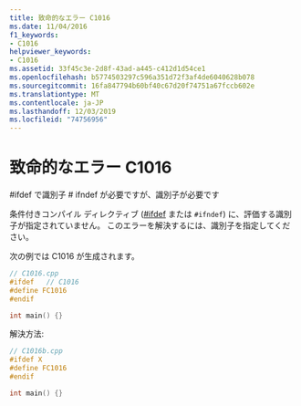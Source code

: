 ```yaml
---
title: 致命的なエラー C1016
ms.date: 11/04/2016
f1_keywords:
- C1016
helpviewer_keywords:
- C1016
ms.assetid: 33f45c3e-2d8f-43ad-a445-c412d1d54ce1
ms.openlocfilehash: b5774503297c596a351d72f3af4de6040628b078
ms.sourcegitcommit: 16fa847794b60bf40c67d20f74751a67fccb602e
ms.translationtype: MT
ms.contentlocale: ja-JP
ms.lasthandoff: 12/03/2019
ms.locfileid: "74756956"
---
```

# <a name="fatal-error-c1016"></a>致命的なエラー C1016

\#ifdef で識別子 # ifndef が必要ですが、識別子が必要です

条件付きコンパイル ディレクティブ ([#ifdef](../../preprocessor/hash-ifdef-and-hash-ifndef-directives-c-cpp.md) または `#ifndef`) に、評価する識別子が指定されていません。 このエラーを解決するには、識別子を指定してください。

次の例では C1016 が生成されます。

```cpp
// C1016.cpp
#ifdef   // C1016
#define FC1016
#endif

int main() {}
```

解決方法:

```cpp
// C1016b.cpp
#ifdef X
#define FC1016
#endif

int main() {}
```

